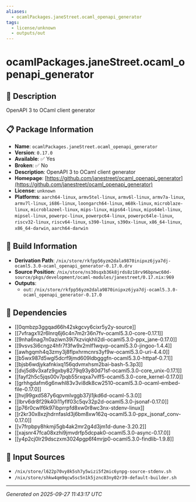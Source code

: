 ```yaml
---
aliases:
  - ocamlPackages.janeStreet.ocaml_openapi_generator
tags:
  - license/unknown
  - outputs/out
---
```


# ocamlPackages.janeStreet.ocaml_openapi_generator

## 📝 Description

OpenAPI 3 to OCaml client generator

## 📋 Package Information

- **Name**: `ocamlPackages.janeStreet.ocaml_openapi_generator`
- **Version**: `0.17.0`
- **Available**: ✅ Yes
- **Broken**: ✅ No
- **Description**: OpenAPI 3 to OCaml client generator
- **Homepage**: [https://github.com/janestreet/ocaml_openapi_generator](https://github.com/janestreet/ocaml_openapi_generator)
- **License**: `unknown`
- **Platforms**: `aarch64-linux`, `armv5tel-linux`, `armv6l-linux`, `armv7a-linux`, `armv7l-linux`, `i686-linux`, `loongarch64-linux`, `m68k-linux`, `microblaze-linux`, `microblazeel-linux`, `mips-linux`, `mips64-linux`, `mips64el-linux`, `mipsel-linux`, `powerpc-linux`, `powerpc64-linux`, `powerpc64le-linux`, `riscv32-linux`, `riscv64-linux`, `s390-linux`, `s390x-linux`, `x86_64-linux`, `x86_64-darwin`, `aarch64-darwin`

## 🔧 Build Information

- **Derivation Path**: `/nix/store/rkfpp56yzm2dala9870inipxz6jya7dj-ocaml5.3.0-ocaml_openapi_generator-0.17.0.drv`
- **Source Position**: `/nix/store/ns30sqxb36k8jrds8z18rv96bpnwc60d-source/pkgs/development/ocaml-modules/janestreet/0.17.nix:969`
- **Outputs**:
  - `out`:  `/nix/store/rkfpp56yzm2dala9870inipxz6jya7dj-ocaml5.3.0-ocaml_openapi_generator-0.17.0`

## 🔗 Dependencies

- [[0qmbzp3ggqad66h42skgcvy6cixr5y2y-source]]
- [[7vfragx1l2r6lnrq6j6c4n7m2r36n7fv-ocaml5.3.0-core-0.17.1]]
- [[9nha6nag7n0aziwn39i7kzviqkhli2di-ocaml5.3.0-ppx_jane-0.17.0]]
- [[9vsvs3i6cngz4hfr7f3fw9x2mlf1wqvp-ocaml5.3.0-jingoo-1.4.4]]
- [[awhgqmh4q3zmy3j8flpxhrmcnrs3yf9w-ocaml5.3.0-uri-4.4.0]]
- [[b5wx987d5wgl5dcrf9jmd609ldbgggfn-ocaml5.3.0-httpaf-0.7.1]]
- [[bjsb6wdjykafnkixq156qdvmxhsm2bai-bash-5.3p3]]
- [[dvj5d8v3xafz9gxby8279q93y80d71sf-ocaml5.3.0-core_unix-0.17.1]]
- [[fayf2h5c5jqs00v7pqb55rxqxa7viff5-ocaml5.3.0-core_kernel-0.17.0]]
- [[grhhgdafm6g6nwhl83v3vi8dk8cw2510-ocaml5.3.0-ocaml-embed-file-0.17.0]]
- [[hvj99gxd587y6qpvmlvggb37jl1jkd6d-ocaml-5.3.0]]
- [[lbrv6dr8f29k40i11yflf03c5qv32p2d-ocaml5.3.0-jsonaf-0.17.0]]
- [[p76r0cwlf6k97ibprrpfd8xw0r8wc3nx-stdenv-linux]]
- [[r2kr30x8xzjhdrnfasld3j6bm8xw162q-ocaml5.3.0-ppx_jsonaf_conv-0.17.0]]
- [[v7frpbpy8hkmji5gb4ak2mr2g4d3jm1d-dune-3.20.2]]
- [[xajsnr47fca08xzhi9jmvdrfp5dcpak0-ocaml5.3.0-async-0.17.0]]
- [[y4p2cj0lr29dsczxm3024pgp6f4mrjp0-ocaml5.3.0-findlib-1.9.8]]

## 📁 Input Sources

- `/nix/store/l622p70vy8k5sh7y5wizi5f2mic6ynpg-source-stdenv.sh`
- `/nix/store/shkw4qm9qcw5sc5n1k5jznc83ny02r39-default-builder.sh`

---
*Generated on 2025-09-27 11:43:17 UTC*
